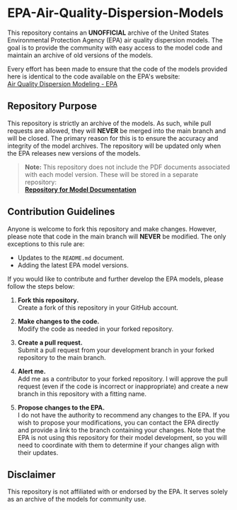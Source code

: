 # EPA-Air-Quality-Dispersion-Models

This repository contains an **UNOFFICIAL** archive of the United States Environmental Protection Agency (EPA) air quality dispersion models. The goal is to provide the community with easy access to the model code and maintain an archive of old versions of the models.

Every effort has been made to ensure that the code of the models provided here is identical to the code available on the EPA's website:  
[Air Quality Dispersion Modeling - EPA](https://www.epa.gov/scram/air-quality-dispersion-modeling)

## Repository Purpose

This repository is strictly an archive of the models. As such, while pull requests are allowed, they will **NEVER** be merged into the main branch and will be closed. The primary reason for this is to ensure the accuracy and integrity of the model archives. The repository will be updated only when the EPA releases new versions of the models.

> **Note:** This repository does not include the PDF documents associated with each model version. These will be stored in a separate repository:  
> [**Repository for Model Documentation**](#)

## Contribution Guidelines

Anyone is welcome to fork this repository and make changes. However, please note that code in the main branch will **NEVER** be modified. The only exceptions to this rule are:
- Updates to the `README.md` document.
- Adding the latest EPA model versions.

If you would like to contribute and further develop the EPA models, please follow the steps below:

1. **Fork this repository.**  
   Create a fork of this repository in your GitHub account.

2. **Make changes to the code.**  
   Modify the code as needed in your forked repository.

3. **Create a pull request.**  
   Submit a pull request from your development branch in your forked repository to the main branch.

4. **Alert me.**  
   Add me as a contributor to your forked repository. I will approve the pull request (even if the code is incorrect or inappropriate) and create a new branch in this repository with a fitting name.

5. **Propose changes to the EPA.**  
   I do not have the authority to recommend any changes to the EPA. If you wish to propose your modifications, you can contact the EPA directly and provide a link to the branch containing your changes. Note that the EPA is not using this repository for their model development, so you will need to coordinate with them to determine if your changes align with their updates.

## Disclaimer

This repository is not affiliated with or endorsed by the EPA. It serves solely as an archive of the models for community use.
